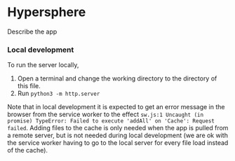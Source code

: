 
# Hypersphere
Describe the app

### Local development

To run the server locally,
1. Open a terminal and change the working directory to the directory of this file.
1. Run `python3 -m http.server`

Note that in local development it is expected to get an error message in the browser from the service worker to the effect `sw.js:1 Uncaught (in promise) TypeError: Failed to execute 'addAll' on 'Cache': Request failed`. Adding files to the cache is only needed when the app is pulled from a remote server, but is not needed during local development (we are ok with the service worker having to go to the local server for every file load instead of the cache).